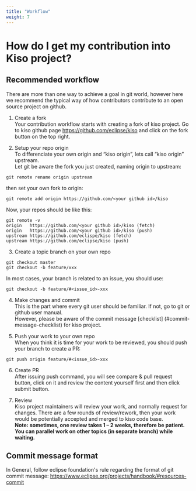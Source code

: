 ```yaml
---
title: "Workflow"
weight: 7
---
```


# How do I get my contribution into Kiso project?

## Recommended workflow
There are more than one way to achieve a goal in git world, however here we recommend the typical way of how contributors contribute to an open source project on github.

1. Create a fork  
Your contribution workflow starts with creating a fork of kiso project. Go to kiso github page https://github.com/eclipse/kiso and click on the fork button on the top right.

2. Setup your repo origin  
To differenciate your own origin and “kiso origin”, lets call “kiso origin” upstream.  
Let git be aware the fork you just created, naming origin to upstream:  
~~~~
git remote rename origin upstream  
~~~~  
then set your own fork to origin:
~~~~
git remote add origin https://github.com/<your github id>/kiso
~~~~
Now, your repos should be like this:
~~~~
git remote -v
origin   https://github.com/<your github id>/kiso (fetch)
origin   https://github.com/<your github id>/kiso (push)
upstream https://github.com/eclispe/kiso (fetch)
upstream https://github.com/eclipse/kiso (push)
~~~~

3. Create a topic branch on your own repo  
~~~~
git checkout master
git checkout -b feature/xxx
~~~~
In most cases, your branch is related to an issue, you should use:
~~~~
git checkout -b feature/#<issue_id>-xxx
~~~~


4. Make changes and commit  
This is the part where every git user should be familiar. If not, go to git or github user manual.  
However, please be aware of the commit message [checklist] (#commit-message-checklist) for kiso project.

5. Push your work to your own repo  
When you think it is time for your work to be reviewed, you should push your branch to create a PR:
~~~~
git push origin feature/#<issue_id>-xxx
~~~~

6. Create PR  
After issuing push command, you will see compare & pull request button, click on it and review the content yourself first and then click submit button.

7. Review  
Kiso project maintainers will review your work, and normally request for changes. There are a few rounds of review/rework, then your work would be potentially accepted and merged to kiso code base.  
**Note: sometimes, one review takes 1 – 2 weeks, therefore be patient. You can parallel work on other topics (in separate branch) while waiting.**

## Commit message format
In General, follow eclipse foundation's rule regarding the format of git commit message:
https://www.eclipse.org/projects/handbook/#resources-commit

